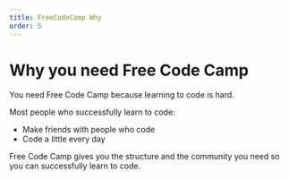 ```yaml
---
title: FreeCodeCamp Why
order: 5
---
```

# Why you need Free Code Camp

You need Free Code Camp because learning to code is hard.

Most people who successfully learn to code:

- Make friends with people who code
- Code a little every day

Free Code Camp gives you the structure and the community you need so you can successfully learn to code.

